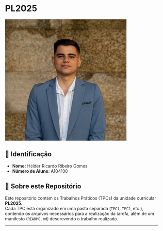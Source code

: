 # PL2025

![Hélder Gomes](heldergomes.jpg)  

## 📌 Identificação  
- **Nome:** Hélder Ricardo Ribeiro Gomes
- **Número de Aluno:** A104100

## 📖 Sobre este Repositório  
Este repositório contém os Trabalhos Práticos (TPCs) da unidade curricular **PL2025**.  
Cada TPC está organizado em uma pasta separada (`TPC1`, `TPC2`, etc.), contendo os arquivos necessários para a realização da tarefa, além de um manifesto (`README.md`) descrevendo o trabalho realizado.  

---
